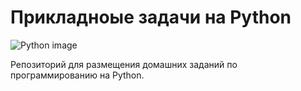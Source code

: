# Прикладноые задачи на Python
![Python image](https://www.python.org/static/community_logos/python-logo-master-v3-TM.png)

Репозиторий для размещения домашних заданий по программированию на Python.
